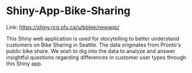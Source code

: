 # Shiny-App-Bike-Sharing
Link: https://shiny.rcg.sfu.ca/u/bblee/newapp/

This Shiny web application is used for storytelling to better understand customers on Bike Sharing in Seattle. The data originates from Pronto's public bike share. We wish to dig into the data to analyze and answer insightful questions regarding differences in customer user types through this Shiny app.
